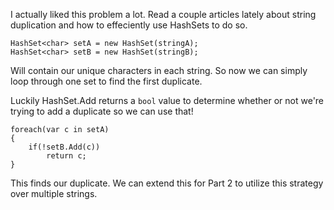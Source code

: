 I actually liked this problem a lot. Read a couple articles lately about string duplication and how to effeciently use HashSets to do so.

```
HashSet<char> setA = new HashSet(stringA);
HashSet<char> setB = new HashSet(stringB);

```

Will contain our unique characters in each string. So now we can simply loop through one set to find the first duplicate.

Luckily HashSet.Add returns a `bool` value to determine whether or not we're trying to add a duplicate so we can use that!

```
foreach(var c in setA)
{
	if(!setB.Add(c))
		return c;
}
```

This finds our duplicate. We can extend this for Part 2 to utilize this strategy over multiple strings.